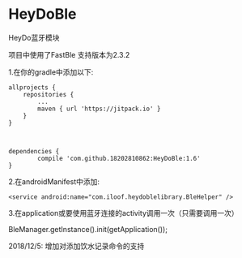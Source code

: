 # HeyDoBle
HeyDo蓝牙模块

项目中使用了FastBle
支持版本为2.3.2

1.在你的gradle中添加以下:

	allprojects {
		repositories {
			...
			maven { url 'https://jitpack.io' }
		}
	}
  
  
  
  	dependencies {
	        compile 'com.github.18202810862:HeyDoBle:1.6'
	}
  
2.在androidManifest中添加:

 	<service android:name="com.iloof.heydoblelibrary.BleHelper" />
	
	
3.在application或要使用蓝牙连接的activity调用一次（只需要调用一次）

BleManager.getInstance().init(getApplication());

 
 
 
 
 
 
 
 2018/12/5:
 增加对添加饮水记录命令的支持
  
  
  
